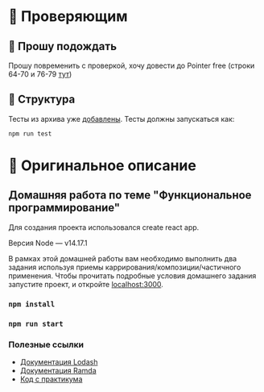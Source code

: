 # 👀 Проверяющим

## 👋 Прошу подождать

Прошу повременить с проверкой, хочу довести до Pointer free (строки 64-70 и 76-79 [тут](./src/helpers/processSequence.js))

## 🧱 Структура

Тесты из архива уже [добавлены](./src/tests).
Тесты должны запускаться как:

`npm run test`

# 📙 Оригинальное описание

## Домашняя работа по теме "Функциональное программирование"

Для создания проекта использовался create react app.

Версия Node — v14.17.1

В рамках этой домашней работы вам необходимо выполнить два задания используя приемы каррирования/композиции/частичного применения.
Чтобы прочитать подробные условия домашнего задания запустите проект, и откройте [localhost:3000](http://localhost:3000/).

### `npm install`
### `npm run start`

### Полезные ссылки

- [Документация Lodash](https://lodash.com/docs/4.17.15)
- [Документация Ramda](https://ramdajs.com/docs/)
- [Код с практикума](https://github.com/MoonW1nd/fp-live-coding)
